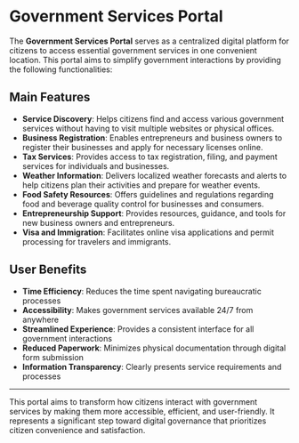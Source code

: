 # Government Services Portal

The **Government Services Portal** serves as a centralized digital platform for citizens to access essential government services in one convenient location. This portal aims to simplify government interactions by providing the following functionalities:

## Main Features

- **Service Discovery**: Helps citizens find and access various government services without having to visit multiple websites or physical offices.
- **Business Registration**: Enables entrepreneurs and business owners to register their businesses and apply for necessary licenses online.
- **Tax Services**: Provides access to tax registration, filing, and payment services for individuals and businesses.
- **Weather Information**: Delivers localized weather forecasts and alerts to help citizens plan their activities and prepare for weather events.
- **Food Safety Resources**: Offers guidelines and regulations regarding food and beverage quality control for businesses and consumers.
- **Entrepreneurship Support**: Provides resources, guidance, and tools for new business owners and entrepreneurs.
- **Visa and Immigration**: Facilitates online visa applications and permit processing for travelers and immigrants.

## User Benefits

- **Time Efficiency**: Reduces the time spent navigating bureaucratic processes  
- **Accessibility**: Makes government services available 24/7 from anywhere  
- **Streamlined Experience**: Provides a consistent interface for all government interactions  
- **Reduced Paperwork**: Minimizes physical documentation through digital form submission  
- **Information Transparency**: Clearly presents service requirements and processes  

---

This portal aims to transform how citizens interact with government services by making them more accessible, efficient, and user-friendly. It represents a significant step toward digital governance that prioritizes citizen convenience and satisfaction.


